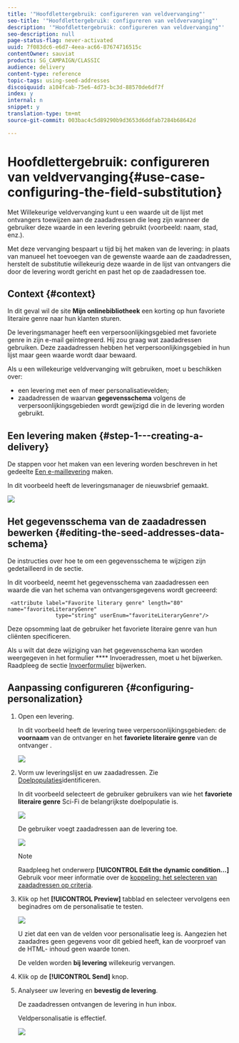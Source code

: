 ```yaml
---
title: '"Hoofdlettergebruik: configureren van veldvervanging"'
seo-title: '"Hoofdlettergebruik: configureren van veldvervanging"'
description: '"Hoofdlettergebruik: configureren van veldvervanging"'
seo-description: null
page-status-flag: never-activated
uuid: 7f083dc6-e6d7-4eea-ac66-87674716515c
contentOwner: sauviat
products: SG_CAMPAIGN/CLASSIC
audience: delivery
content-type: reference
topic-tags: using-seed-addresses
discoiquuid: a104fcab-75e6-4d73-bc3d-88570de6df7f
index: y
internal: n
snippet: y
translation-type: tm+mt
source-git-commit: 003bac4c5d89290b9d3653d6ddfab7284b68642d

---
```



# Hoofdlettergebruik: configureren van veldvervanging{#use-case-configuring-the-field-substitution}

Met Willekeurige veldvervanging kunt u een waarde uit de lijst met ontvangers toewijzen aan de zaadadressen die leeg zijn wanneer de gebruiker deze waarde in een levering gebruikt (voorbeeld: naam, stad, enz.).

Met deze vervanging bespaart u tijd bij het maken van de levering: in plaats van manueel het toevoegen van de gewenste waarde aan de zaadadressen, herstelt de substitutie willekeurig deze waarde in de lijst van ontvangers die door de levering wordt gericht en past het op de zaadadressen toe.

## Context {#context}

In dit geval wil de site **Mijn onlinebibliotheek** een korting op hun favoriete literaire genre naar hun klanten sturen.

De leveringsmanager heeft een verpersoonlijkingsgebied met favoriete genre in zijn e-mail geïntegreerd. Hij zou graag wat zaadadressen gebruiken. Deze zaadadressen hebben het verpersoonlijkingsgebied in hun lijst maar geen waarde wordt daar bewaard.

Als u een willekeurige veldvervanging wilt gebruiken, moet u beschikken over:

* een levering met een of meer personalisatievelden;
* zaadadressen de waarvan **gegevensschema** volgens de verpersoonlijkingsgebieden wordt gewijzigd die in de levering worden gebruikt.

## Een levering maken {#step-1---creating-a-delivery}

De stappen voor het maken van een levering worden beschreven in het gedeelte [Een e-maillevering](../../delivery/using/creating-an-email-delivery.md) maken.

In dit voorbeeld heeft de leveringsmanager de nieuwsbrief gemaakt.

![](assets/dlv_seeds_usecase_24.png)

## Het gegevensschema van de zaadadressen bewerken {#editing-the-seed-addresses-data-schema}

De instructies over hoe te om een gegevensschema te wijzigen zijn gedetailleerd in de sectie.

In dit voorbeeld, neemt het gegevensschema van zaadadressen een waarde die van het schema van ontvangersgegevens wordt gecreeerd:

```
 <attribute label="Favorite literary genre" length="80" name="favoriteLiteraryGenre"
               type="string" userEnum="favoriteLiteraryGenre"/>
```

Deze opsomming laat de gebruiker het favoriete literaire genre van hun cliënten specificeren.

Als u wilt dat deze wijziging van het gegevensschema kan worden weergegeven in het formulier **** Invoeradressen, moet u het bijwerken. Raadpleeg de sectie [Invoerformulier](../../delivery/using/use-case--selecting-seed-addresses-on-criteria.md#updating-the-input-form) bijwerken.

## Aanpassing configureren {#configuring-personalization}

1. Open een levering.

   In dit voorbeeld heeft de levering twee verpersoonlijkingsgebieden: de **voornaam** van de ontvanger en het **favoriete literaire genre** van de ontvanger .

   ![](assets/dlv_seeds_usecase_25.png)

1. Vorm uw leveringslijst en uw zaadadressen. Zie [Doelpopulaties](../../delivery/using/steps-defining-the-target-population.md)identificeren.

   In dit voorbeeld selecteert de gebruiker gebruikers van wie het **favoriete literaire genre** Sci-Fi de belangrijkste doelpopulatie is.

   ![](assets/dlv_seeds_usecase_26.png)

   De gebruiker voegt zaadadressen aan de levering toe.

   ![](assets/dlv_seeds_usecase_27.png)

   >[!NOTE]
   >
   >Raadpleeg het onderwerp **[!UICONTROL Edit the dynamic condition...]** Gebruik voor meer informatie over de [koppeling: het selecteren van zaadadressen op criteria](../../delivery/using/use-case--selecting-seed-addresses-on-criteria.md).

1. Klik op het **[!UICONTROL Preview]** tabblad en selecteer vervolgens een beginadres om de personalisatie te testen.

   ![](assets/dlv_seeds_usecase_28.png)

   U ziet dat een van de velden voor personalisatie leeg is. Aangezien het zaadadres geen gegevens voor dit gebied heeft, kan de voorproef van de HTML- inhoud geen waarde tonen.

   De velden worden **bij levering** willekeurig vervangen.

1. Klik op de **[!UICONTROL Send]** knop.
1. Analyseer uw levering en **bevestig de levering**.

   De zaadadressen ontvangen de levering in hun inbox.

   Veldpersonalisatie is effectief.

   ![](assets/dlv_seeds_usecase_08.png)
